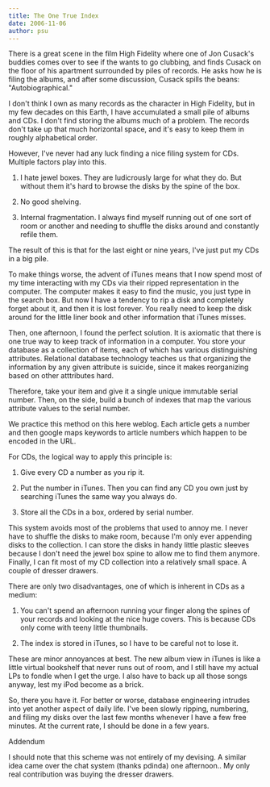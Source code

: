 ```yaml
---
title: The One True Index
date: 2006-11-06
author: psu
---
```


There is a great scene in the film High Fidelity where one of Jon Cusack's buddies comes over to see if the wants to go clubbing, and finds Cusack on the floor of his apartment surrounded by piles of records. He asks how he is filing the albums, and after some discussion, Cusack spills the beans: "Autobiographical."

I don't think I own as many records as the character in High Fidelity, but in my few decades on this Earth, I have accumulated a small pile of albums and CDs. I don't find storing the albums much of a problem. The records don't take up that much horizontal space, and it's easy to keep them in roughly alphabetical order.

However, I've never had any luck finding a nice filing system for CDs. Multiple factors play into this.

1. I hate jewel boxes. They are ludicrously large for what they do. But without them it's hard to browse the disks by the spine of the box.

2. No good shelving.

3. Internal fragmentation. I always find myself running out of one sort of room or another and needing to shuffle the disks around and constantly refile them.

The result of this is that for the last eight or nine years, I've just put my CDs in a big pile.

To make things worse, the advent of iTunes means that I now spend most of my time interacting with my CDs via their ripped representation in the computer. The computer makes it easy to find the music, you just type in the search box. But now I have a tendency to rip a disk and completely forget about it, and then it is lost forever. You really need to keep the disk around for the little liner book and other information that iTunes misses.

Then, one afternoon, I found the perfect solution. It is axiomatic that there is one true way to keep track of information in a computer. You store your database as a collection of items, each of which has various distinguishing attributes. Relational database technology teaches us that organizing the information by any given attribute is suicide, since it makes reorganizing based on other atttributes hard.

Therefore, take your item and give it a single unique immutable serial number. Then, on the side, build a bunch of indexes that map the various attribute values to the serial number.

We practice this method on this here weblog. Each article gets a number and then google maps keywords to article numbers which happen to be encoded in the URL.

For CDs, the logical way to apply this principle is:

1. Give every CD a number as you rip it.

2. Put the number in iTunes. Then you can find any CD you own just by searching iTunes the same way you always do.

3. Store all the CDs in a box, ordered by serial number.

This system avoids most of the problems that used to annoy me. I never have to shuffle the disks to make room, because I'm only ever appending disks to the collection. I can store the disks in handy little plastic sleeves because I don't need the jewel box spine to allow me to find them anymore. Finally, I can fit most of my CD collection into a relatively small space. A couple of dresser drawers.

There are only two disadvantages, one of which is inherent in CDs as a medium:

1. You can't spend an afternoon running your finger along the spines of your records and looking at the nice huge covers. This is because CDs only come with teeny little thumbnails.

2. The index is stored in iTunes, so I have to be careful not to lose it.

These are minor annoyances at best. The new album view in iTunes is like a little virtual bookshelf that never runs out of room, and I still have my actual LPs to fondle when I get the urge. I also have to back up all those songs anyway, lest my iPod become as a brick.

So, there you have it. For better or worse, database engineering intrudes into yet another aspect of daily life. I've been slowly ripping, numbering, and filing my disks over the last few months whenever I have a few free minutes. At the current rate, I should be done in a few years.

Addendum

I should note that this scheme was not entirely of my devising. A similar idea came over the chat system (thanks pdinda) one afternoon.. My only real contribution was buying the dresser drawers.